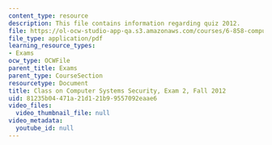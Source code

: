 ```yaml
---
content_type: resource
description: This file contains information regarding quiz 2012.
file: https://ol-ocw-studio-app-qa.s3.amazonaws.com/courses/6-858-computer-systems-security-fall-2014/81235b04471a21d121b99557092eaae6_MIT6_858F14_q12_2.pdf
file_type: application/pdf
learning_resource_types:
- Exams
ocw_type: OCWFile
parent_title: Exams
parent_type: CourseSection
resourcetype: Document
title: Class on Computer Systems Security, Exam 2, Fall 2012
uid: 81235b04-471a-21d1-21b9-9557092eaae6
video_files:
  video_thumbnail_file: null
video_metadata:
  youtube_id: null
---
```

